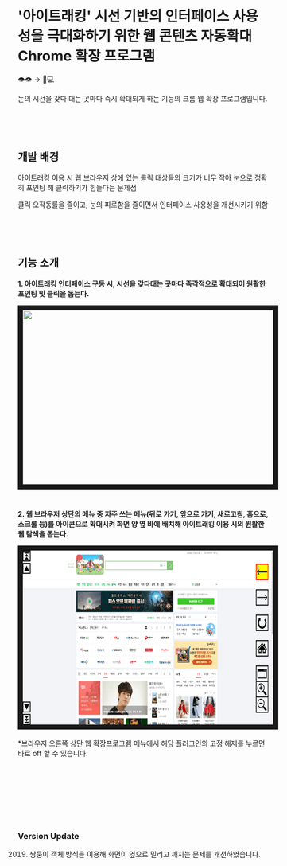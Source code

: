 # '아이트래킹' 시선 기반의 인터페이스 사용성을 극대화하기 위한 웹 콘텐츠 자동확대 Chrome 확장 프로그램

👁👁 → 🔎💻

눈의 시선을 갖다 대는 곳마다 즉시 확대되게 하는 기능의 크롬 웹 확장 프로그램입니다. 

​    

​    

## 개발 배경

아이트래킹 이용 시 웹 브라우저 상에 있는 클릭 대상들의 크기가 너무 작아 눈으로 정확히 포인팅 해 클릭하기가 힘들다는 문제점

클릭 오작동률을 줄이고, 눈의 피로함을 줄이면서 인터페이스 사용성을 개선시키기 위함

​    

​    

## 기능 소개

**1. 아이트래킹 인터페이스 구동 시, 시선을 갖다대는 곳마다 즉각적으로 확대되어 원활한 포인팅 및 클릭을 돕는다.**

<img src="./readme_img/실행객체 확대.gif"  width="650" height="350" border="10">   

#

**2. 웹 브라우저 상단의 메뉴 중 자주 쓰는 메뉴(뒤로 가기, 앞으로 가기, 새로고침, 홈으로, 스크롤 등)를 아이콘으로 확대시켜 화면 양 옆 바에 배치해 아이트래킹 이용 시의 원활한 웹 탐색을 돕는다.**

<img src="./readme_img/양 옆 바.gif"  width="650" height="350" border="10">   

*브라우저 오른쪽 상단 웹 확장프로그램 메뉴에서 해당 플러그인의 고정 해제를 누르면 바로 off 할 수 있습니다. 

​    

​    

​    

​    

### Version Update

2019. 쌍둥이 객체 방식을 이용해 화면이 옆으로 밀리고 깨지는 문제를 개선하였습니다.